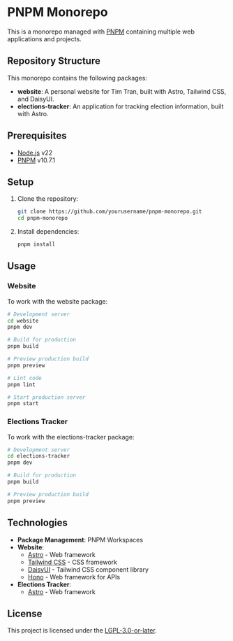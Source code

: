 # PNPM Monorepo

This is a monorepo managed with [PNPM](https://pnpm.io/) containing multiple web applications and projects.

## Repository Structure

This monorepo contains the following packages:

- **website**: A personal website for Tim Tran, built with Astro, Tailwind CSS, and DaisyUI.
- **elections-tracker**: An application for tracking election information, built with Astro.

## Prerequisites

- [Node.js](https://nodejs.org/) v22
- [PNPM](https://pnpm.io/) v10.7.1

## Setup

1. Clone the repository:
   ```bash
   git clone https://github.com/yourusername/pnpm-monorepo.git
   cd pnpm-monorepo
   ```

2. Install dependencies:
   ```bash
   pnpm install
   ```

## Usage

### Website

To work with the website package:

```bash
# Development server
cd website
pnpm dev

# Build for production
pnpm build

# Preview production build
pnpm preview

# Lint code
pnpm lint

# Start production server
pnpm start
```

### Elections Tracker

To work with the elections-tracker package:

```bash
# Development server
cd elections-tracker
pnpm dev

# Build for production
pnpm build

# Preview production build
pnpm preview
```

## Technologies

- **Package Management**: PNPM Workspaces
- **Website**:
  - [Astro](https://astro.build/) - Web framework
  - [Tailwind CSS](https://tailwindcss.com/) - CSS framework
  - [DaisyUI](https://daisyui.com/) - Tailwind CSS component library
  - [Hono](https://hono.dev/) - Web framework for APIs
- **Elections Tracker**:
  - [Astro](https://astro.build/) - Web framework

## License

This project is licensed under the [LGPL-3.0-or-later](LICENSE).